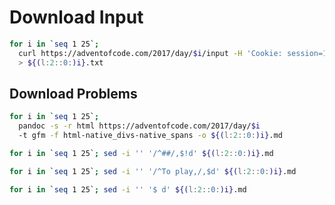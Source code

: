 # Download Input

```zsh
for i in `seq 1 25`; 
  curl https://adventofcode.com/2017/day/$i/input -H 'Cookie: session=123..' 
  > ${(l:2::0:)i}.txt
```

## Download Problems

```zsh
for i in `seq 1 25`; 
  pandoc -s -r html https://adventofcode.com/2017/day/$i 
  -t gfm -f html-native_divs-native_spans -o ${(l:2::0:)i}.md
```

```zsh
for i in `seq 1 25`; sed -i '' '/^##/,$!d' ${(l:2::0:)i}.md
```

```zsh
for i in `seq 1 25`; sed -i '' '/^To play,/,$d' ${(l:2::0:)i}.md
```

```zsh
for i in `seq 1 25`; sed -i '' '$ d' ${(l:2::0:)i}.md
```